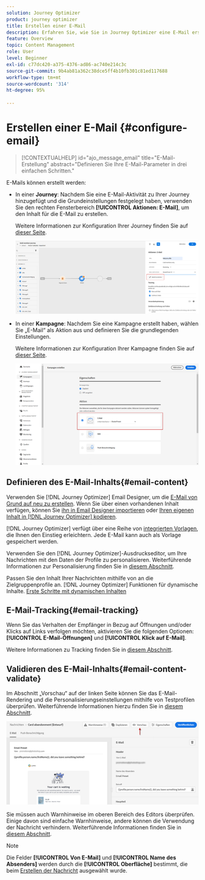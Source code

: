 ```yaml
---
solution: Journey Optimizer
product: journey optimizer
title: Erstellen einer E-Mail
description: Erfahren Sie, wie Sie in Journey Optimizer eine E-Mail erstellen.
feature: Overview
topic: Content Management
role: User
level: Beginner
exl-id: c77dc420-a375-4376-ad86-ac740e214c3c
source-git-commit: 9b4ab81a362c38dce5ff4b10fb301c81ed117688
workflow-type: tm+mt
source-wordcount: '314'
ht-degree: 95%

---
```


# Erstellen einer E-Mail {#configure-email}

>[!CONTEXTUALHELP]
>id="ajo_message_email"
>title="E-Mail-Erstellung"
>abstract="Definieren Sie Ihre E-Mail-Parameter in drei einfachen Schritten."

E-Mails können erstellt werden:

* In einer **Journey**: Nachdem Sie eine E-Mail-Aktivität zu Ihrer Journey hinzugefügt und die Grundeinstellungen festgelegt haben, verwenden Sie den rechten Fensterbereich **[!UICONTROL Aktionen: E-Mail]**, um den Inhalt für die E-Mail zu erstellen.

   Weitere Informationen zur Konfiguration Ihrer Journey finden Sie auf [dieser Seite](../building-journeys/journey-gs.md).

   ![](assets/email-edit-content.png)

* In einer **Kampagne**: Nachdem Sie eine Kampagne erstellt haben, wählen Sie „E-Mail“ als Aktion aus und definieren Sie die grundlegenden Einstellungen.

   Weitere Informationen zur Konfiguration Ihrer Kampagne finden Sie auf [dieser Seite](../campaigns/create-campaign.md#configure).

   ![](assets/email_campaign.png)

## Definieren des E-Mail-Inhalts{#email-content}

Verwenden Sie [!DNL Journey Optimizer] Email Designer, um die [E-Mail von Grund auf neu zu erstellen](../design/create-email-content.md). Wenn Sie über einen vorhandenen Inhalt verfügen, können Sie [ihn in Email Designer importieren](../design/existing-content.md) oder [Ihren eigenen Inhalt in [!DNL Journey Optimizer] kodieren](../design/code-content.md).

[!DNL Journey Optimizer] verfügt über eine Reihe von [integrierten Vorlagen](../design/email-templates.md), die Ihnen den Einstieg erleichtern. Jede E-Mail kann auch als Vorlage gespeichert werden.

Verwenden Sie den [!DNL Journey Optimizer]-Ausdruckseditor, um Ihre Nachrichten mit den Daten der Profile zu personalisieren. Weiterführende Informationen zur Personalisierung finden Sie in [diesem Abschnitt](../personalization/personalize.md).

Passen Sie den Inhalt Ihrer Nachrichten mithilfe von an die Zielgruppenprofile an. [!DNL Journey Optimizer] Funktionen für dynamische Inhalte. [Erste Schritte mit dynamischen Inhalten](../personalization/get-started-dynamic-content.md)

## E-Mail-Tracking{#email-tracking}

Wenn Sie das Verhalten der Empfänger in Bezug auf Öffnungen und/oder Klicks auf Links verfolgen möchten, aktivieren Sie die folgenden Optionen: **[!UICONTROL E-Mail-Öffnungen]** und **[!UICONTROL Klick auf E-Mail]**.

Weitere Informationen zu Tracking finden Sie in [diesem Abschnitt](../design/message-tracking.md).

## Validieren des E-Mail-Inhalts{#email-content-validate}

Im Abschnitt „Vorschau“ auf der linken Seite können Sie das E-Mail-Rendering und die Personalisierungseinstellungen mithilfe von Testprofilen überprüfen. Weiterführende Informationen hierzu finden Sie in [diesem Abschnitt](../design/preview.md).

![](assets/messages-simple-preview.png)


Sie müssen auch Warnhinweise im oberen Bereich des Editors überprüfen.  Einige davon sind einfache Warnhinweise, andere können die Verwendung der Nachricht verhindern. Weiterführende Informationen finden Sie in [diesem Abschnitt](alerts.md).


>[!NOTE]
>
>Die Felder **[!UICONTROL Von E-Mail]** und **[!UICONTROL Name des Absenders]** werden durch die **[!UICONTROL Oberfläche]** bestimmt, die beim [Erstellen der Nachricht](get-started-content.md) ausgewählt wurde.

